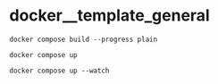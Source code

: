 # docker__template_general

```
docker compose build --progress plain
```

```
docker compose up
```

```
docker compose up --watch
```
